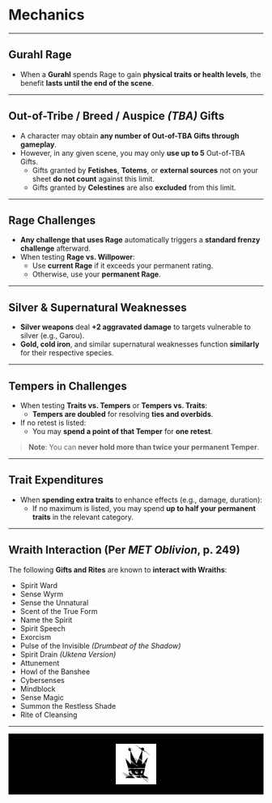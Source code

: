 # Mechanics

-----

## Gurahl Rage

- When a **Gurahl** spends Rage to gain **physical traits or health levels**, the benefit **lasts until the end of the scene**.

---

## Out-of-Tribe / Breed / Auspice *(TBA)* Gifts

- A character may obtain **any number of Out-of-TBA Gifts through gameplay**.
- However, in any given scene, you may only **use up to 5** Out-of-TBA Gifts.
  - Gifts granted by **Fetishes**, **Totems**, or **external sources** not on your sheet **do not count** against this limit.
  - Gifts granted by **Celestines** are also **excluded** from this limit.

---

## Rage Challenges

- **Any challenge that uses Rage** automatically triggers a **standard frenzy challenge** afterward.
- When testing **Rage vs. Willpower**:
  - Use **current Rage** if it exceeds your permanent rating.
  - Otherwise, use your **permanent Rage**.

---

## Silver & Supernatural Weaknesses

- **Silver weapons** deal **+2 aggravated damage** to targets vulnerable to silver (e.g., Garou).
- **Gold, cold iron**, and similar supernatural weaknesses function **similarly** for their respective species.

---

## Tempers in Challenges

- When testing **Traits vs. Tempers** or **Tempers vs. Traits**:
  - **Tempers are doubled** for resolving **ties and overbids**.
- If no retest is listed:
  - You may **spend a point of that Temper** for **one retest**.

> **Note**: You can **never hold more than twice your permanent Temper**.

---

## Trait Expenditures

- When **spending extra traits** to enhance effects (e.g., damage, duration):
  - If no maximum is listed, you may spend **up to half your permanent traits** in the relevant category.

---

## Wraith Interaction (Per *MET Oblivion*, p. 249)

The following **Gifts and Rites** are known to **interact with Wraiths**:

- Spirit Ward  
- Sense Wyrm  
- Sense the Unnatural  
- Scent of the True Form  
- Name the Spirit  
- Spirit Speech  
- Exorcism  
- Pulse of the Invisible *(Drumbeat of the Shadow)*  
- Spirit Drain *(Uktena Version)*  
- Attunement  
- Howl of the Banshee  
- Cybersenses  
- Mindblock  
- Sense Magic  
- Summon the Restless Shade  
- Rite of Cleansing

-----
<p align="center" style="background-color: #000; padding: 20px;">
  <img src="https://raw.githubusercontent.com/mckn-larp/.github/main/profile/05-queen-glow.png" alt="Knoxville Crown Footer" width="80" style="margin: 0 20px; vertical-align: middle;" />
</p>
